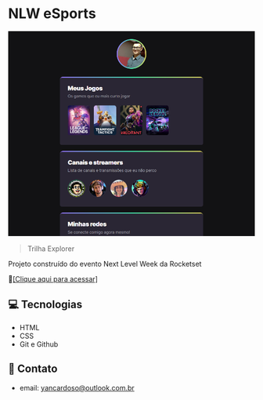 # NLW eSports

![preview](./assets/preview.png)

> Trilha Explorer


Projeto construído do evento Next Level Week da Rocketset

🔗[[Clique aqui para acessar]](https://yan-valadares.github.io/Projeto-NLW-eSports-Explorer)

## 💻 Tecnologias

- HTML
- CSS
- Git e Github

## 📧 Contato

- email: yancardoso@outlook.com.br